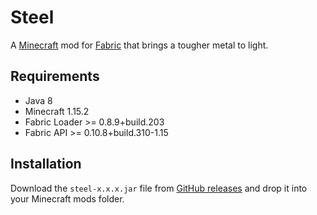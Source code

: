 # Steel

A [Minecraft](https://minecraft.net/) mod for [Fabric](https://fabricmc.net/) that brings a tougher metal to light.


## Requirements

- Java 8
- Minecraft 1.15.2
- Fabric Loader >= 0.8.9+build.203
- Fabric API >= 0.10.8+build.310-1.15


## Installation

Download the `steel-x.x.x.jar` file from [GitHub releases](https://github.com/realguyman/steel/releases) and drop it into your Minecraft mods folder.